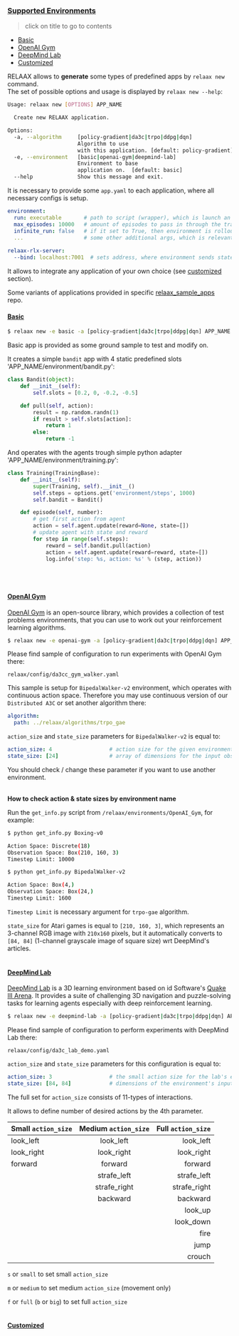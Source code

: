 ### [Supported Environments](../README.md#contents)
> click on title to go to contents
- [Basic](#basic)
- [OpenAI Gym](#openai-gym)
- [DeepMind Lab](#deepmind-lab)
- [Customized](#customized)

RELAAX allows to **generate** some types of predefined apps by `relaax new` command.  
The set of possible options and usage is displayed by `relaax new --help`:  
```bash
Usage: relaax new [OPTIONS] APP_NAME

  Create new RELAAX application.

Options:
  -a, --algorithm     [policy-gradient|da3c|trpo|ddpg|dqn]
                      Algorithm to use
                      with this application. [default: policy-gradient]
  -e, --environment   [basic|openai-gym|deepmind-lab] 
                      Environment to base
                      application on.  [default: basic]
  --help              Show this message and exit.
``` 

It is necessary to provide some `app.yaml` to each application, where all necessary configs is setup.
```yaml
environment:
  run: executable       # path to script (wrapper), which is launch an environment or directly to some executable 
  max_episodes: 10000   # amount of episodes to pass in through the training
  infinite_run: false   # if it set to True, then environment is rollout infinitely
  ...                   # some other additional args, which is relevant to the environment or some run options
  
relaax-rlx-server:
  --bind: localhost:7001  # sets address, where environment sends states, rewards (terminals) and receives actions
```

It allows to integrate any application of your own choice (see [customized](#customized) section).

Some variants of applications provided in specific [relaax_sample_apps](https://github.com/deeplearninc/relaax_sample_apps) repo.

#### [Basic](#supported-environments)

```bash
$ relaax new -e basic -a [policy-gradient|da3c|trpo|ddpg|dqn] APP_NAME
```

Basic app is provided as some ground sample to test and modify on.

It creates a simple `bandit` app with 4 static predefined slots 'APP_NAME/environment/bandit.py':
```python
class Bandit(object):
    def __init__(self):
        self.slots = [0.2, 0, -0.2, -0.5]

    def pull(self, action):
        result = np.random.randn(1)
        if result > self.slots[action]:
            return 1
        else:
            return -1
```

And operates with the agents trough simple python adapter 'APP_NAME/environment/training.py':
```python
class Training(TrainingBase):
    def __init__(self):
        super(Training, self).__init__()
        self.steps = options.get('environment/steps', 1000)
        self.bandit = Bandit()

    def episode(self, number):
        # get first action from agent
        action = self.agent.update(reward=None, state=[])
        # update agent with state and reward
        for step in range(self.steps):
            reward = self.bandit.pull(action)
            action = self.agent.update(reward=reward, state=[])
            log.info('step: %s, action: %s' % (step, action))
``` 
<br><br>

#### [OpenAI Gym](#supported-environments)

[OpenAI Gym](https://gym.openai.com/) is an open-source library, which provides a collection of
test problems environments, that you can use to work out your reinforcement learning algorithms.

```bash
$ relaax new -e openai-gym -a [policy-gradient|da3c|trpo|ddpg|dqn] APP_NAME
```

Please find sample of configuration to run experiments with OpenAI Gym there:

`relaax/config/da3cc_gym_walker.yaml`

This sample is setup for `BipedalWalker-v2` environment, which operates with continuous action space.
Therefore you may use continuous version of our `Distributed A3C` or set another algorithm there:
```yaml
algorithm:
  path: ../relaax/algorithms/trpo_gae
```

`action_size` and `state_size` parameters for `BipedalWalker-v2` is equal to:
```yaml
action_size: 4                  # action size for the given environment
state_size: [24]                # array of dimensions for the input observation
```
You should check / change these parameter if you want to use another environment.
<br><br>

**How to check action & state sizes by environment name**

Run the `get_info.py` script from `/relaax/environments/OpenAI_Gym`, for example:
```bash
$ python get_info.py Boxing-v0

Action Space: Discrete(18)
Observation Space: Box(210, 160, 3)
Timestep Limit: 10000

$ python get_info.py BipedalWalker-v2

Action Space: Box(4,)
Observation Space: Box(24,)
Timestep Limit: 1600
```
`Timestep Limit` is necessary argument for `trpo-gae` algorithm.

`state_size` for Atari games is equal to `[210, 160, 3]`, which represents an 3-channel
RGB image with `210x160` pixels, but it automatically converts to `[84, 84]`
(1-channel grayscale image of square size) wrt DeepMind's articles.
<br><br>

#### [DeepMind Lab](#supported-environments)

[DeepMind Lab](https://github.com/deepmind/lab) is a 3D learning environment based on
id Software's [Quake III Arena](https://github.com/id-Software/Quake-III-Arena).
It provides a suite of challenging 3D navigation and puzzle-solving tasks
for learning agents especially with deep reinforcement learning.

```bash
$ relaax new -e deepmind-lab -a [policy-gradient|da3c|trpo|ddpg|dqn] APP_NAME
```

Please find sample of configuration to perform experiments with DeepMind Lab there:

`relaax/config/da3c_lab_demo.yaml`

`action_size` and `state_size` parameters for this configuration is equal to:
```yaml
action_size: 3                  # the small action size for the lab's environment
state_size: [84, 84]            # dimensions of the environment's input screen
```

The full set for `action_size` consists of 11-types of interactions.

It allows to define number of desired actions by the 4th parameter.

| Small `action_size`   | Medium `action_size`   | Full `action_size`   |
| ----------------------|:----------------------:| --------------------:|
| look_left             | look_left              | look_left            |
| look_right            | look_right             | look_right           |
| forward               | forward                | forward              |
|                       | strafe_left            | strafe_left          |
|                       | strafe_right           | strafe_right         |
|                       | backward               | backward             |
|                       |                        | look_up              |
|                       |                        | look_down            |
|                       |                        | fire                 |
|                       |                        | jump                 |
|                       |                        | crouch               |
`s` or `small` to set small `action_size`

`m` or `medium` to set medium `action_size` (movement only)

`f` or `full` (`b` or `big`) to set full `action_size`
<br><br>

#### [Customized](#supported-environments)
